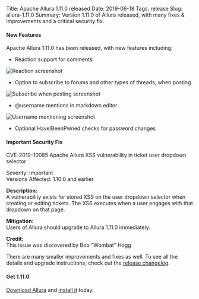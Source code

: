 Title: Apache Allura 1.11.0 released
Date: 2019-06-18
Tags: release
Slug: allura-1.11.0
Summary: Version 1.11.0 of Allura released, with many fixes & improvements and a critical security fix.

#### New Features

Apache Allura 1.11.0 has been released, with new features including:

* Reaction support for comments:

![Reaction screenshot]({static}/images/2019-reactions.png)

* Option to subscribe to forums and other types of threads, when posting

![Subscribe when posting screenshot]({static}/images/2019-post-subscribe.png)

* @username mentions in markdown editor

![Username mentioning screenshot]({static}/images/2019-usernames.png)

* Optional HaveIBeenPwned checks for password changes

#### Important Security Fix

CVE-2019-10085 Apache Allura XSS vulnerability in ticket user dropdown selector

Severity: Important<br>
Versions Affected: 1.10.0 and earlier

**Description:**<br>
A vulnerability exists for stored XSS on the user dropdown selector when
creating or editing tickets.  The XSS executes when a user engages with that
dropdown on that page.

**Mitigation:**<br>
Users of Allura should upgrade to Allura 1.11.0 immediately.

**Credit:**<br>
This issue was discovered by Bob "Wombat" Hogg


There are many smaller improvements and fixes as well.  To see all the details and upgrade instructions, check out the [release changelog](https://forge-allura.apache.org/p/allura/git/ci/master/tree/CHANGES).


#### Get 1.11.0

[Download Allura](http://www.apache.org/dyn/closer.cgi/allura/) and [install it](https://forge-allura.apache.org/docs/getting_started/installation.html) today.
